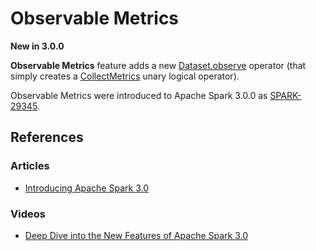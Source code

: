 # Observable Metrics

**New in 3.0.0**

**Observable Metrics** feature adds a new [Dataset.observe](../spark-sql-dataset-operators.md#observe) operator (that simply creates a [CollectMetrics](../logical-operators/CollectMetrics.md) unary logical operator).

Observable Metrics were introduced to Apache Spark 3.0.0 as [SPARK-29345](https://issues.apache.org/jira/browse/SPARK-29345).

## References

### Articles

* [Introducing Apache Spark 3.0](https://databricks.com/blog/2020/06/18/introducing-apache-spark-3-0-now-available-in-databricks-runtime-7-0.html)

### Videos

* [Deep Dive into the New Features of Apache Spark 3.0](https://youtu.be/l6SuXvhorDY)
